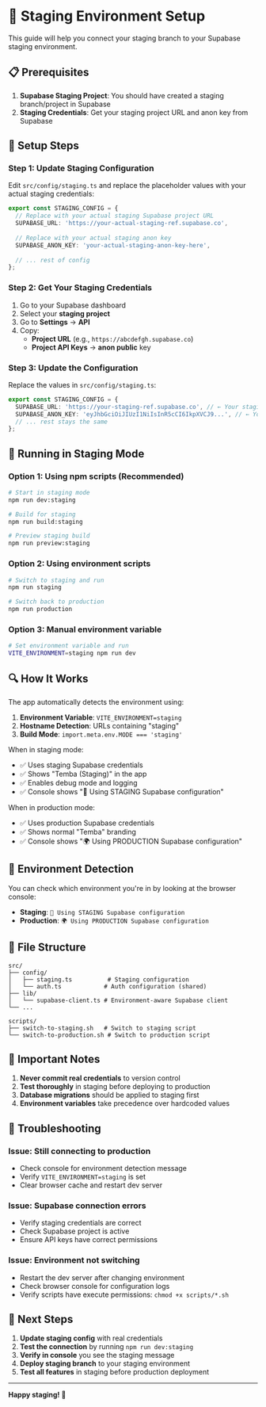 # 🚀 Staging Environment Setup

This guide will help you connect your staging branch to your Supabase staging environment.

## 📋 Prerequisites

1. **Supabase Staging Project**: You should have created a staging branch/project in Supabase
2. **Staging Credentials**: Get your staging project URL and anon key from Supabase

## 🔧 Setup Steps

### Step 1: Update Staging Configuration

Edit `src/config/staging.ts` and replace the placeholder values with your actual staging credentials:

```typescript
export const STAGING_CONFIG = {
  // Replace with your actual staging Supabase project URL
  SUPABASE_URL: 'https://your-actual-staging-ref.supabase.co',
  
  // Replace with your actual staging anon key
  SUPABASE_ANON_KEY: 'your-actual-staging-anon-key-here',
  
  // ... rest of config
};
```

### Step 2: Get Your Staging Credentials

1. Go to your Supabase dashboard
2. Select your **staging project**
3. Go to **Settings** → **API**
4. Copy:
   - **Project URL** (e.g., `https://abcdefgh.supabase.co`)
   - **Project API Keys** → **anon public** key

### Step 3: Update the Configuration

Replace the values in `src/config/staging.ts`:

```typescript
export const STAGING_CONFIG = {
  SUPABASE_URL: 'https://your-staging-ref.supabase.co', // ← Your staging URL
  SUPABASE_ANON_KEY: 'eyJhbGciOiJIUzI1NiIsInR5cCI6IkpXVCJ9...', // ← Your staging anon key
  // ... rest stays the same
};
```

## 🚀 Running in Staging Mode

### Option 1: Using npm scripts (Recommended)
```bash
# Start in staging mode
npm run dev:staging

# Build for staging
npm run build:staging

# Preview staging build
npm run preview:staging
```

### Option 2: Using environment scripts
```bash
# Switch to staging and run
npm run staging

# Switch back to production
npm run production
```

### Option 3: Manual environment variable
```bash
# Set environment variable and run
VITE_ENVIRONMENT=staging npm run dev
```

## 🔍 How It Works

The app automatically detects the environment using:

1. **Environment Variable**: `VITE_ENVIRONMENT=staging`
2. **Hostname Detection**: URLs containing "staging"
3. **Build Mode**: `import.meta.env.MODE === 'staging'`

When in staging mode:
- ✅ Uses staging Supabase credentials
- ✅ Shows "Temba (Staging)" in the app
- ✅ Enables debug mode and logging
- ✅ Console shows "🚀 Using STAGING Supabase configuration"

When in production mode:
- ✅ Uses production Supabase credentials
- ✅ Shows normal "Temba" branding
- ✅ Console shows "🌍 Using PRODUCTION Supabase configuration"

## 🔧 Environment Detection

You can check which environment you're in by looking at the browser console:

- **Staging**: `🚀 Using STAGING Supabase configuration`
- **Production**: `🌍 Using PRODUCTION Supabase configuration`

## 📁 File Structure

```
src/
├── config/
│   ├── staging.ts          # Staging configuration
│   └── auth.ts            # Auth configuration (shared)
├── lib/
│   └── supabase-client.ts # Environment-aware Supabase client
└── ...

scripts/
├── switch-to-staging.sh   # Switch to staging script
└── switch-to-production.sh # Switch to production script
```

## 🚨 Important Notes

1. **Never commit real credentials** to version control
2. **Test thoroughly** in staging before deploying to production
3. **Database migrations** should be applied to staging first
4. **Environment variables** take precedence over hardcoded values

## 🐛 Troubleshooting

### Issue: Still connecting to production
- Check console for environment detection message
- Verify `VITE_ENVIRONMENT=staging` is set
- Clear browser cache and restart dev server

### Issue: Supabase connection errors
- Verify staging credentials are correct
- Check Supabase project is active
- Ensure API keys have correct permissions

### Issue: Environment not switching
- Restart the dev server after changing environment
- Check browser console for configuration logs
- Verify scripts have execute permissions: `chmod +x scripts/*.sh`

## 🎯 Next Steps

1. **Update staging config** with real credentials
2. **Test the connection** by running `npm run dev:staging`
3. **Verify in console** you see the staging message
4. **Deploy staging branch** to your staging environment
5. **Test all features** in staging before production deployment

---

**Happy staging! 🚀**
